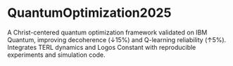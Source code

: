 # QuantumOptimization2025
A Christ-centered quantum optimization framework validated on IBM Quantum, improving decoherence (↓15%) and Q-learning reliability (↑5%). Integrates TERL dynamics and Logos Constant with reproducible experiments and simulation code.
